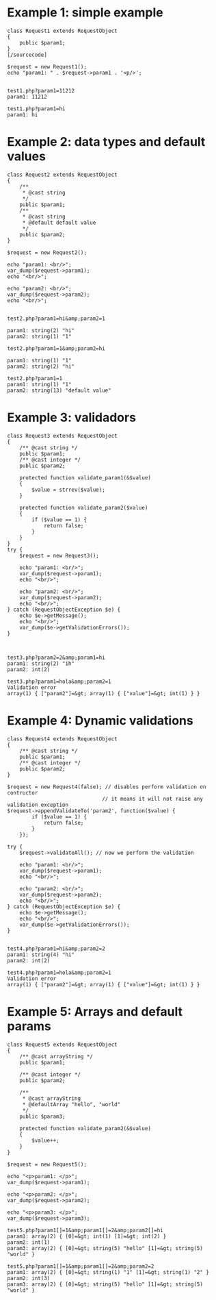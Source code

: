 # Example 1: simple example</h2>
    class Request1 extends RequestObject
    {
        public $param1;
    }
    [/sourcecode]

    $request = new Request1();
    echo "param1: " . $request->param1 . '<p/>';


    test1.php?param1=11212
    param1: 11212

    test1.php?param1=hi
    param1: hi


# Example 2: data types and default values

    class Request2 extends RequestObject
    {
        /**
         * @cast string
         */
        public $param1;
        /**
         * @cast string
         * @default default value
         */
        public $param2;
    }

    $request = new Request2();

    echo "param1: <br/>";
    var_dump($request->param1);
    echo "<br/>";

    echo "param2: <br/>";
    var_dump($request->param2);
    echo "<br/>";


    test2.php?param1=hi&amp;param2=1

    param1: string(2) "hi"
    param2: string(1) "1"

    test2.php?param1=1&amp;param2=hi

    param1: string(1) "1"
    param2: string(2) "hi"

    test2.php?param1=1
    param1: string(1) "1"
    param2: string(13) "default value"

# Example 3: validadors

    class Request3 extends RequestObject
    {
        /** @cast string */
        public $param1;
        /** @cast integer */
        public $param2;

        protected function validate_param1(&$value)
        {
            $value = strrev($value);
        }
        
        protected function validate_param2($value)
        {
            if ($value == 1) {
                return false;
            }
        }
    }
    try {
        $request = new Request3();

        echo "param1: <br/>";
        var_dump($request->param1);
        echo "<br/>";

        echo "param2: <br/>";
        var_dump($request->param2);
        echo "<br/>";
    } catch (RequestObjectException $e) {
        echo $e->getMessage();
        echo "<br/>";
        var_dump($e->getValidationErrors());
    }



    test3.php?param2=2&amp;param1=hi
    param1: string(2) "ih"
    param2: int(2)

    test3.php?param1=hola&amp;param2=1
    Validation error
    array(1) { ["param2"]=&gt; array(1) { ["value"]=&gt; int(1) } }

# Example 4: Dynamic validations

    class Request4 extends RequestObject
    {
        /** @cast string */
        public $param1;
        /** @cast integer */
        public $param2;
    }

    $request = new Request4(false); // disables perform validation on contructor
                                   // it means it will not raise any validation exception
    $request->appendValidateTo('param2', function($value) {
            if ($value == 1) {
                return false;
            }
        });

    try {
        $request->validateAll(); // now we perform the validation

        echo "param1: <br/>";
        var_dump($request->param1);
        echo "<br/>";

        echo "param2: <br/>";
        var_dump($request->param2);
        echo "<br/>";
    } catch (RequestObjectException $e) {
        echo $e->getMessage();
        echo "<br/>";
        var_dump($e->getValidationErrors());
    }


    test4.php?param1=hi&amp;param2=2
    param1: string(4) "hi"
    param2: int(2)

    test4.php?param1=hola&amp;param2=1
    Validation error
    array(1) { ["param2"]=&gt; array(1) { ["value"]=&gt; int(1) } }



# Example 5: Arrays and default params

    class Request5 extends RequestObject
    {
        /** @cast arrayString */
        public $param1;

        /** @cast integer */
        public $param2;

        /**
         * @cast arrayString
         * @defaultArray "hello", "world"
         */
        public $param3;

        protected function validate_param2(&$value)
        {
            $value++;
        }
    }

    $request = new Request5();

    echo "<p>param1: </p>";
    var_dump($request->param1);

    echo "<p>param2: </p>";
    var_dump($request->param2);

    echo "<p>param3: </p>";
    var_dump($request->param3);

    test5.php?param1[]=1&amp;param1[]=2&amp;param2[]=hi
    param1: array(2) { [0]=&gt; int(1) [1]=&gt; int(2) }
    param2: int(1)
    param3: array(2) { [0]=&gt; string(5) "hello" [1]=&gt; string(5) "world" }

    test5.php?param1[]=1&amp;param1[]=2&amp;param2=2
    param1: array(2) { [0]=&gt; string(1) "1" [1]=&gt; string(1) "2" }
    param2: int(3)
    param3: array(2) { [0]=&gt; string(5) "hello" [1]=&gt; string(5) "world" }
